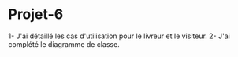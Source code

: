 # Projet-6

1- J'ai détaillé les cas d'utilisation pour le livreur et le visiteur.
2- J'ai complété le diagramme de classe.
